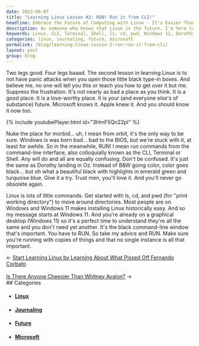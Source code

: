 ```yaml
---
date: 2022-06-07
title: "Learning Linux Lesson #2: RUN! Run it from CLI!"
headline: Embrace the Future of Computing with Linux - It's Easier Than Ever!
description: As someone who knows that Linux is the future, I'm here to tell you that learning it doesn't have to be intimidating. With the help of commands like ls, cd, and pwd, you can easily navigate the command-line interface. And with Windows 11, it's easier than ever to install Linux. So take my advice and join the future of computing!
keywords: Linux, CLI, Terminal, Shell, ls, cd, pwd, Windows 11, Dorothy, Oz, Install, Future, Computing, Intimidating, Microsoft, Apple
categories: linux, journaling, future, microsoft
permalink: /blog/learning-linux-lesson-2-run-run-it-from-cli/
layout: post
group: blog
---
```



Two legs good. Four legs baaad. The second lesson in learning Linux is to not
have panic attacks when you open those little black type-in boxes. And believe
me, no one will tell you this or teach you how to get over it but me. Suppress
the frustration. It's not nearly as bad a place as you think. It is a good
place. It is a love-worthy place. It is your (and everyone else's of substance)
future. Microsoft knows it. Apple knew it. And you should know it now too.

{% include youtubePlayer.html id="3HmF5Qn22pI" %}

Nuke the place for morbid... uh, I mean from orbit, it's the only way to be
sure. Windows is was born bad... bad to the BIOS, but we're stuck with it, at
least for awhile. So in the meanwhile, RUN! I mean run commands from the
command-line interface, also colloquially known as the CLI, Terminal or Shell.
Any will do and all are equally confusing. Don't be confused. It's just the
same as Dorothy landing in Oz. Instead of B&W going color, color goes black...
but oh what a beautiful black with highlights in emerald green and turquoise
blue. Give it a try. Trust men, you'll love it. And you'll never go obsolete
again.

Linux is lots of little commands. Get started with ls, cd, and pwd (for "print
working directory") to move around directories. Most people are on Windows and
Windows 11 makes installing Linux historically easy. And so my message starts
at Windows 11. And you're already on a graphical desktop (Windows 11) so it's a
perfect time to understand they're all the same and you don't need yet another.
It's the black command-line window that's important. You have to RUN. So take
my advice and RUN. Make sure you're running with copies of things and that no
single instance is all that important.


<div class="arrow-links"><div class="post-nav-prev"><span class="arrow">&larr;&nbsp;</span><a href="/blog/start-learning-linux-by-learning-about-what-pissed-off-fernando-corbato/">Start Learning Linux by Learning About What Pissed Off Fernando Corbato</a></div> &nbsp; <div class="post-nav-next"><a href="/blog/is-there-anyone-cheesier-than-whitney-avalon/">Is There Anyone Cheesier Than Whitney Avalon?</a><span class="arrow">&nbsp;&rarr;</span></div></div>
## Categories

<ul>
<li><h4><a href='/linux/'>Linux</a></h4></li>
<li><h4><a href='/journaling/'>Journaling</a></h4></li>
<li><h4><a href='/future/'>Future</a></h4></li>
<li><h4><a href='/microsoft/'>Microsoft</a></h4></li></ul>